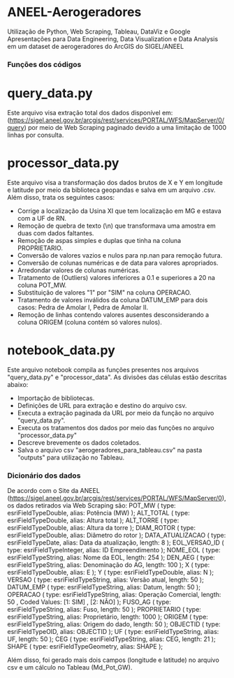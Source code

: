 # ANEEL-Aerogeradores
Utilização de Python, Web Scraping, Tableau, DataViz e Google Apresentações para Data Engineering, Data Visualization e Data Analysis em um dataset de aerogeradores do ArcGIS do SIGEL/ANEEL 

### Funções dos códigos
# query_data.py 
Este arquivo visa extração total dos dados disponível em: (https://sigel.aneel.gov.br/arcgis/rest/services/PORTAL/WFS/MapServer/0/query) por meio de Web Scraping paginado devido a uma limitação de 1000 linhas por consulta.

# processor_data.py
Este arquivo visa a transformação dos dados brutos de X e Y em longitude e latitude por meio da biblioteca geopandas e salva em um arquivo .csv.
Além disso, trata os seguintes casos:
- Corrige a localização da Usina XI que tem localização em MG e estava com a UF de RN.
- Remoção de quebra de texto (\n) que transformava uma amostra em duas com dados faltantes.
- Remoção de aspas simples e duplas que tinha na coluna PROPRIETARIO.
- Conversão de valores vazios e nulos para np.nan para remoção futura.
- Conversão de colunas numéricas e de data para valores apropriados.
- Arredondar valores de colunas numéricas.
- Tratamento de (Outliers) valores inferiores a 0.1 e superiores a 20 na coluna POT_MW.
- Substituição de valores "1" por "SIM" na coluna OPERACAO.
- Tratamento de valores inválidos da coluna DATUM_EMP para dois casos: Pedra de Amolar I, Pedra de Amolar II.
- Remoção de linhas contendo valores ausentes desconsiderando a coluna ORIGEM (coluna contém só valores nulos).

# notebook_data.py
Este arquivo notebook compila as funções presentes nos arquivos "query_data.py" e "processor_data".
As divisões das células estão descritas abaixo:
- Importação de bibliotecas.
- Definições de URL para extração e destino do arquivo csv.
- Executa a extração paginada da URL por meio da função no arquivo "query_data.py".
- Executa os tratamentos dos dados por meio das funções no arquivo "processor_data.py"
- Descreve brevemente os dados coletados.
- Salva o arquivo csv "aerogeradores_para_tableau.csv" na pasta "outputs" para utilização no Tableau.

### Dicionário dos dados
De acordo com o Site da ANEEL (https://sigel.aneel.gov.br/arcgis/rest/services/PORTAL/WFS/MapServer/0), os dados retirados via Web Scraping são:
POT_MW ( type: esriFieldTypeDouble, alias: Potência (MW) );
ALT_TOTAL ( type: esriFieldTypeDouble, alias: Altura total );
ALT_TORRE ( type: esriFieldTypeDouble, alias: Altura da torre );
DIAM_ROTOR ( type: esriFieldTypeDouble, alias: Diâmetro do rotor );
DATA_ATUALIZACAO ( type: esriFieldTypeDate, alias: Data da atualização, length: 8 );
EOL_VERSAO_ID ( type: esriFieldTypeInteger, alias: ID Empreendimento );
NOME_EOL ( type: esriFieldTypeString, alias: Nome da EOL, length: 254 );
DEN_AEG ( type: esriFieldTypeString, alias: Denominação do AG, length: 100 );
X ( type: esriFieldTypeDouble, alias: E );
Y ( type: esriFieldTypeDouble, alias: N );
VERSAO ( type: esriFieldTypeString, alias: Versão atual, length: 50 );
DATUM_EMP ( type: esriFieldTypeString, alias: Datum, length: 50 );
OPERACAO ( type: esriFieldTypeString, alias: Operação Comercial, length: 50 , Coded Values: [1: SIM] , [2: NÃO] );
FUSO_AG ( type: esriFieldTypeString, alias: Fuso, length: 50 );
PROPRIETARIO ( type: esriFieldTypeString, alias: Proprietário, length: 1000 );
ORIGEM ( type: esriFieldTypeString, alias: Origem do dado, length: 50 );
OBJECTID ( type: esriFieldTypeOID, alias: OBJECTID );
UF ( type: esriFieldTypeString, alias: UF, length: 50 );
CEG ( type: esriFieldTypeString, alias: CEG, length: 21 );
SHAPE ( type: esriFieldTypeGeometry, alias: SHAPE );

Além disso, foi gerado mais dois campos (longitude e latitude) no arquivo csv e um cálculo no Tableau (Md_Pot_GW).
